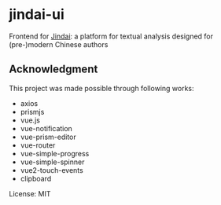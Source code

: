 # jindai-ui

Frontend for [Jindai](https://github.com/zhuth/jindai/): a platform for textual analysis designed for (pre-)modern Chinese authors

## Acknowledgment

This project was made possible through following works:

- axios
- prismjs
- vue.js
- vue-notification
- vue-prism-editor
- vue-router
- vue-simple-progress
- vue-simple-spinner
- vue2-touch-events
- clipboard

License: MIT
